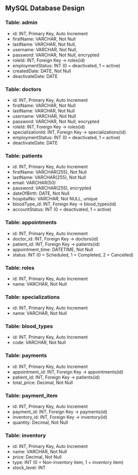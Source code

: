 ## MySQL Database Design

### Table: admin
- id: INT, Primary Key, Auto Increment
- firstName: VARCHAR, Not Null
- lastName: VARCHAR, Not Null,
- username: VARCHAR, Not Null,
- password: VARCHAR, Not Null, encrypted
- roleId: INT, Foreign Key &rarr; roles(id)
- employmentStatus: INT (0 = deactivated, 1 = active)
- createdDate: DATE, Not Null
- deactivateDate: DATE

### Table: doctors
- id: INT, Primary Key, Auto Increment
- firstName: VARCHAR, Not Null
- lastName: VARCHAR, Not Null
- username: VARCHAR, Not Null
- password: VARCHAR, Not Null, encrypted
- roleId: INT, Foreign Key &rarr; roles(id)
- specializationId: INT, Foreign Key &rarr; specializations(id)
- employmentStatus: INT (0 = deactivated, 1 = active)
- deactivateDate: DATE

### Table: patients
- id: INT, Primary Key, Auto Increment
- firstName: VARCHAR(255), Not Null
- lastName: VARCHAR(255), Not Null
- email: VARCHAR(50)
- password: VARCHAR(255), encrypted
- dateOfBirth: DATE, Not Null
- hospitalNo: VARCHAR, Not NULL, unique
- bloodType_id: INT, Foreign Key &rarr; blood_types(id)
- accountStatus: INT (0 = deactivated, 1 = active)

### Table: appointments
- id: INT, Primary Key, Auto Increment
- doctor_id: INT, Foreign Key &rarr; doctors(id)
- patient_id: INT, Foreign Key &rarr; patients(id)
- appointment_time: DATETIME, Not Null
- status: INT (0 = Scheduled, 1 = Completed, 2 = Cancelled)

### Table: roles
- id: INT, Primary Key, Auto Increment
- name: VARCHAR, Not Null

### Table: specializations
- id: INT, Primary Key, Auto Increment
- name: VARCHAR, Not Null

### Table: blood_types
- id: INT, Primary Key, Auto Increment
- code: VARCHAR, Not Null

### Table: payments
- id: INT, Primary Key, Auto Increment
- appointment_id: INT, Foreign Key &rarr; appointments(id)
- patient_id: INT, Foreign Key &rarr; patients(id)
- total_price: Decimal, Not Null

### Table: payment_item
- id: INT, Primary Key, Auto Increment
- payment_id: INT, Foreign Key &rarr; payments(id)
- inventory_id: INT, Foreign Key &rarr; inventory(id)
- quantity: Decimal, Not Null

### Table: inventory
- id: INT, Primary Key, Auto Increment
- name: VARCHAR, Not Null
- price: Decimal, Not Null
- type: INT (0 = Non-inventory item, 1 = inventory item)
- stock_level: INT
